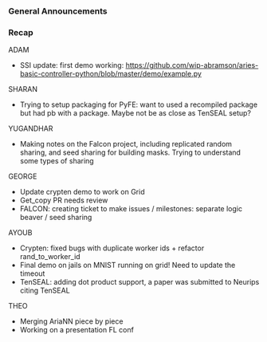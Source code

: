 ### General Announcements


### Recap
ADAM

- SSI update: first demo working: https://github.com/wip-abramson/aries-basic-controller-python/blob/master/demo/example.py

SHARAN

- Trying to setup packaging for PyFE: want to used a recompiled package but had pb with a package. Maybe not be as close as TenSEAL setup?

YUGANDHAR

- Making notes on the Falcon project, including replicated random sharing, and seed sharing for building masks. Trying to understand some types of sharing

GEORGE

- Update crypten demo to work on Grid
- Get_copy PR needs review
- FALCON: creating ticket to make issues / milestones: separate logic beaver / seed sharing

AYOUB

- Crypten: fixed bugs with duplicate worker ids + refactor rand_to_worker_id
- Final demo on jails on MNIST running on  grid!  Need to update the timeout 
- TenSEAL: adding dot product support, a paper was submitted to Neurips citing TenSEAL

THEO

- Merging AriaNN piece by piece
- Working on a presentation FL conf
